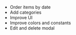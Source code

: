 - Order items by date
- Add categories
- Improve UI
- Improve colors and constants
- Edit and delete modal
